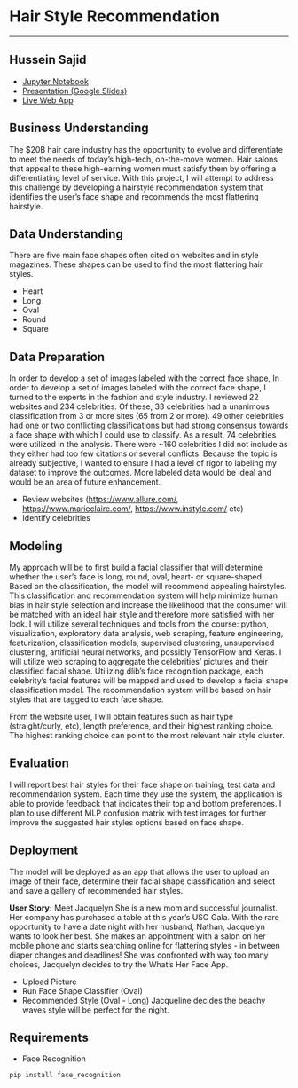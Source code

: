 # Hair Style Recommendation
----------------
## Hussein Sajid

* [Jupyter Notebook](https://github.com/hussein073/Hair_Style_Recommendation/blob/master/Hair_Style_Recommender.ipynb)
* [Presentation (Google Slides)](https://docs.google.com/presentation/d/1P00kP9RlkvARpfdGx9BnJ7n1cBU9U7WlW1D8v1zjY-0/edit?usp=sharing)
* [Live Web App](http://www.whatsherfaceonline.com)

## Business Understanding
The $20B hair care industry has the opportunity to evolve and differentiate to meet the needs of today’s high-tech, on-the-move women. Hair salons that appeal to these high-earning women must satisfy them by offering a differentiating level of service. With this project, I will attempt to address this challenge by developing a hairstyle recommendation system that identifies the user’s face shape and recommends the most flattering hairstyle.

## Data Understanding
There are five main face shapes often cited on websites and in style magazines. These shapes can be used to find the most flattering hair styles.
* Heart
* Long
* Oval 
* Round 
* Square

## Data Preparation
In order to develop a set of images labeled with the correct face shape, In order to develop a set of images labeled with the correct face shape, I turned to the experts in the fashion and style industry. I reviewed 22 websites and 234 celebrities. Of these, 33 celebrities had a unanimous classification from 3 or more sites (65 from 2 or more). 49 other celebrities had one or two conflicting classifications but had strong consensus towards a face shape with which I could use to classify. As a result, 74 celebrities were utilized in the analysis. There were ~160 celebrities I did not include as they either had too few citations or several conflicts. Because the topic is already subjective, I wanted to ensure I had a level of rigor to labeling my dataset to improve the outcomes. More labeled data would be ideal and would be an area of future enhancement.
* Review websites (https://www.allure.com/, https://www.marieclaire.com/, https://www.instyle.com/ etc)
* Identify celebrities

## Modeling
My approach will be to first build a facial classifier that will determine whether the user’s face is long, round, oval, heart- or square-shaped. Based on the classification, the model will recommend appealing hairstyles. This classification and recommendation system will help minimize human bias in hair style selection and increase the likelihood that the consumer will be matched with an ideal hair style and therefore more satisfied with her look. I will utilize several techniques and tools from the course: python, visualization, exploratory data analysis, web scraping, feature engineering, featurization, classification models, supervised clustering, unsupervised clustering, artificial neural networks, and possibly TensorFlow and Keras.  I will utilize web scraping to aggregate the celebrities’ pictures and their classified facial shape. Utilizing dlib’s face recognition package, each celebrity’s facial features will be mapped and used to develop a facial shape classification model. The recommendation system will be based on hair styles that are tagged to each face shape. 

From the website user, I will obtain features such as hair type (straight/curly, etc), length preference, and their highest ranking choice. The highest ranking choice can point to the most relevant hair style cluster.

## Evaluation
I will report best hair styles for their face shape on training, test data and recommendation system. Each time they use the system, the application is able to provide feedback that indicates their top and bottom preferences. I plan to use different MLP confusion matrix with test images for further improve the suggested hair styles options based on face shape.

## Deployment
The model will be deployed as an app that allows the user to upload an image of their face, determine their facial shape classification and select and save a gallery of recommended hair styles.

**User Story:**
Meet Jacquelyn She is a new mom and successful journalist. Her company has purchased a table at this year’s USO Gala. With the rare opportunity to have a date night with her husband, Nathan, Jacquelyn wants to look her best. She makes an appointment with a salon on her mobile phone and starts searching online for flattering styles - in between diaper changes and deadlines!
She was confronted with way too many choices, Jacquelyn decides to try the What’s Her Face App.
* Upload Picture
* Run Face Shape Classifier (Oval)
* Recommended Style (Oval - Long) 
Jacqueline decides the beachy waves style will be perfect for the night. 

## Requirements
* Face Recognition

```
pip install face_recognition
```
